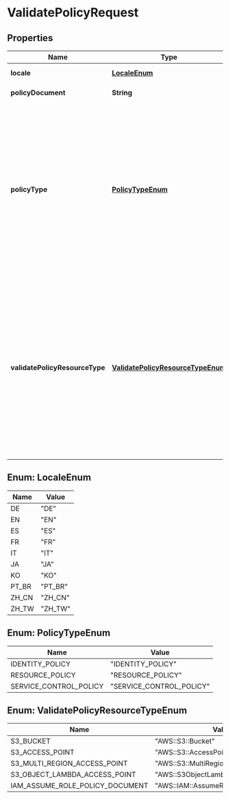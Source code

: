 

# ValidatePolicyRequest


## Properties

| Name | Type | Description | Notes |
|------------ | ------------- | ------------- | -------------|
|**locale** | [**LocaleEnum**](#LocaleEnum) | The locale to use for localizing the findings. |  [optional] |
|**policyDocument** | **String** | The JSON policy document to use as the content for the policy. |  |
|**policyType** | [**PolicyTypeEnum**](#PolicyTypeEnum) | &lt;p&gt;The type of policy to validate. Identity policies grant permissions to IAM principals. Identity policies include managed and inline policies for IAM roles, users, and groups. They also include service-control policies (SCPs) that are attached to an Amazon Web Services organization, organizational unit (OU), or an account.&lt;/p&gt; &lt;p&gt;Resource policies grant permissions on Amazon Web Services resources. Resource policies include trust policies for IAM roles and bucket policies for Amazon S3 buckets. You can provide a generic input such as identity policy or resource policy or a specific input such as managed policy or Amazon S3 bucket policy. &lt;/p&gt; |  |
|**validatePolicyResourceType** | [**ValidatePolicyResourceTypeEnum**](#ValidatePolicyResourceTypeEnum) | &lt;p&gt;The type of resource to attach to your resource policy. Specify a value for the policy validation resource type only if the policy type is &lt;code&gt;RESOURCE_POLICY&lt;/code&gt;. For example, to validate a resource policy to attach to an Amazon S3 bucket, you can choose &lt;code&gt;AWS::S3::Bucket&lt;/code&gt; for the policy validation resource type.&lt;/p&gt; &lt;p&gt;For resource types not supported as valid values, IAM Access Analyzer runs policy checks that apply to all resource policies. For example, to validate a resource policy to attach to a KMS key, do not specify a value for the policy validation resource type and IAM Access Analyzer will run policy checks that apply to all resource policies.&lt;/p&gt; |  [optional] |



## Enum: LocaleEnum

| Name | Value |
|---- | -----|
| DE | &quot;DE&quot; |
| EN | &quot;EN&quot; |
| ES | &quot;ES&quot; |
| FR | &quot;FR&quot; |
| IT | &quot;IT&quot; |
| JA | &quot;JA&quot; |
| KO | &quot;KO&quot; |
| PT_BR | &quot;PT_BR&quot; |
| ZH_CN | &quot;ZH_CN&quot; |
| ZH_TW | &quot;ZH_TW&quot; |



## Enum: PolicyTypeEnum

| Name | Value |
|---- | -----|
| IDENTITY_POLICY | &quot;IDENTITY_POLICY&quot; |
| RESOURCE_POLICY | &quot;RESOURCE_POLICY&quot; |
| SERVICE_CONTROL_POLICY | &quot;SERVICE_CONTROL_POLICY&quot; |



## Enum: ValidatePolicyResourceTypeEnum

| Name | Value |
|---- | -----|
| S3_BUCKET | &quot;AWS::S3::Bucket&quot; |
| S3_ACCESS_POINT | &quot;AWS::S3::AccessPoint&quot; |
| S3_MULTI_REGION_ACCESS_POINT | &quot;AWS::S3::MultiRegionAccessPoint&quot; |
| S3_OBJECT_LAMBDA_ACCESS_POINT | &quot;AWS::S3ObjectLambda::AccessPoint&quot; |
| IAM_ASSUME_ROLE_POLICY_DOCUMENT | &quot;AWS::IAM::AssumeRolePolicyDocument&quot; |



